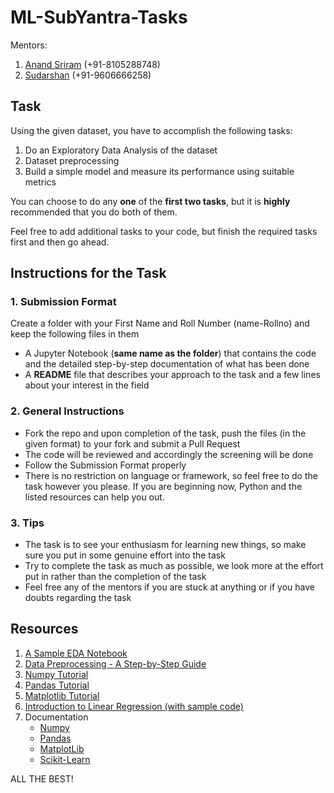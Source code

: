 # ML-SubYantra-Tasks

Mentors: 
1. [Anand Sriram](https://github.com/AnandSriram01) (+91-8105288748)
2. [Sudarshan](https://github.com/sudarshan411) (+91-9606666258)

## Task

Using the given dataset, you have to accomplish the following tasks:

1. Do an Exploratory Data Analysis of the dataset
2. Dataset preprocessing
3. Build a simple model and measure its performance using suitable metrics

You can choose to do any **one** of the **first two tasks**, but it is **highly** recommended that you do both of them.

Feel free to add additional tasks to your code, but finish the required tasks first and then go ahead.

## Instructions for the Task

### 1. Submission Format

Create a folder with your First Name and Roll Number (name-Rollno) and keep the following files in them
 - A Jupyter Notebook (**same name as the folder**) that contains the code and the detailed step-by-step documentation of what has been done
 - A **README** file that describes your approach to the task and a few lines about your interest in the field

### 2. General Instructions

 - Fork the repo and upon completion of the task, push the files (in the given format) to your fork and submit a Pull Request
 - The code will be reviewed and accordingly the screening will be done
 - Follow the Submission Format properly
 - There is no restriction on language or framework, so feel free to do the task however you please. If you are beginning now, Python and the listed resources can help you out.

### 3. Tips

 - The task is to see your enthusiasm for learning new things, so make sure you put in some genuine effort into the task
 - Try to complete the task as much as possible, we look more at the effort put in rather than the completion of the task
 - Feel free any of the mentors if you are stuck at anything or if you have doubts regarding the task

## Resources

1. [A Sample EDA Notebook](https://www.kaggle.com/willkoehrsen/start-here-a-gentle-introduction)
2. [Data Preprocessing - A Step-by-Step Guide](https://towardsdatascience.com/data-pre-processing-a-step-by-step-guide-541b083912b5)
3. [Numpy Tutorial](https://youtu.be/GB9ByFAIAH4)
4. [Pandas Tutorial](https://www.youtube.com/watch?v=vmEHCJofslg)
5. [Matplotlib Tutorial](https://www.youtube.com/watch?v=0P7QnIQDBJY)
6. [Introduction to Linear Regression (with sample code)](https://realpython.com/linear-regression-in-python/#simple-linear-regression)
7. Documentation
    - [Numpy](https://numpy.org/doc/stable/user/absolute_beginners.html)
    - [Pandas](https://pandas.pydata.org/docs/)
    - [MatplotLib](https://matplotlib.org/stable/tutorials/introductory/usage.html#sphx-glr-tutorials-introductory-usage-py)
    - [Scikit-Learn](https://scikit-learn.org/stable/user_guide.html)

ALL THE BEST!
